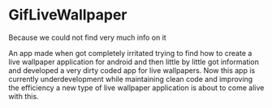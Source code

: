# GifLiveWallpaper
Because we could not find very much info on it

An app made when got completely irritated trying to find how to create a live wallpaper application for android and then little by little got information and developed a very dirty coded app for live wallpapers. Now this app is currently underdevelopment while maintaining clean code and improving the efficiency a new type of live wallpaper application is about to come alive with this.  
